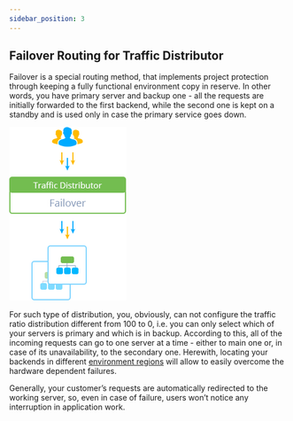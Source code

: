 ```yaml
---
sidebar_position: 3
---
```


## Failover Routing for Traffic Distributor

Failover is a special routing method, that implements project protection through keeping a fully functional environment copy in reserve. In other words, you have primary server and backup one - all the requests are initially forwarded to the first backend, while the second one is kept on a standby and is used only in case the primary service goes down.

<div style={{
    display:'flex',
    justifyContent: 'center',
    margin: '0 0 1rem 0'
}}>

![Locale Dropdown](./img/Failover/1.png)

</div>

For such type of distribution, you, obviously, can not configure the traffic ratio distribution different from 100 to 0, i.e. you can only select which of your servers is primary and which is in backup. According to this, all of the incoming requests can go to one server at a time - either to main one or, in case of its unavailability, to the secondary one. Herewith, locating your backends in different [environment regions](https://cloudmydc.com/) will allow to easily overcome the hardware dependent failures.

Generally, your customer’s requests are automatically redirected to the working server, so, even in case of failure, users won’t notice any interruption in application work.
